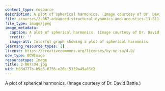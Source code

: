 ```yaml
---
content_type: resource
description: A plot of spherical harmonics. (Image courtesy of Dr. David Battle.)
file: /courses/2-067-advanced-structural-dynamics-and-acoustics-13-811-spring-2004/b03d777bb9c60756e26e5339a49a85f2_2-067s04.jpg
file_type: image/jpeg
image_metadata:
  caption: A plot of spherical harmonics. (Image courtesy of Dr. David Battle.)
  credit: ''
  image-alt: Colorful graph showing a plot of spherical harmonics.
learning_resource_types: []
license: https://creativecommons.org/licenses/by-nc-sa/4.0/
ocw_type: OCWImage
resourcetype: Image
title: 2-067s04.jpg
uid: b03d777b-b9c6-0756-e26e-5339a49a85f2
---
```

A plot of spherical harmonics. (Image courtesy of Dr. David Battle.)